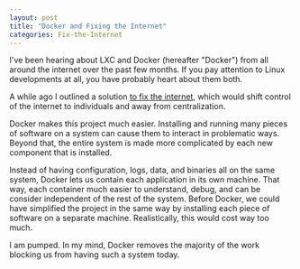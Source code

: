```yaml
---
layout: post
title: "Docker and Fixing the Internet"
categories: Fix-the-Internet
---
```


I've been hearing about LXC and Docker (hereafter "Docker")
from all around the internet
over the past few months. If you pay attention to Linux developments
at all, you have probably heart about them both.

A while ago I outlined a solution
[to fix the internet](/entries/lets-fix-the-internet/),
which would
shift control of the internet to individuals and away from
centralization.

Docker makes this project much easier.
Installing and running many pieces of software on a system
can cause them to
interact in problematic ways. Beyond that, the entire system is made
more complicated by each new component that is installed.

Instead of having configuration, logs, data, and binaries all on the
same system, Docker lets us contain each application in its own
machine. That way, each container much easier to understand, debug,
and can be consider independent of the rest of the system.
Before Docker, we could have simplified the project in the same way by
installing each piece of software on a separate
machine. Realistically, this would cost way too much.

I am pumped. In my mind, Docker removes the majority of the work
blocking us from having such a system today.
